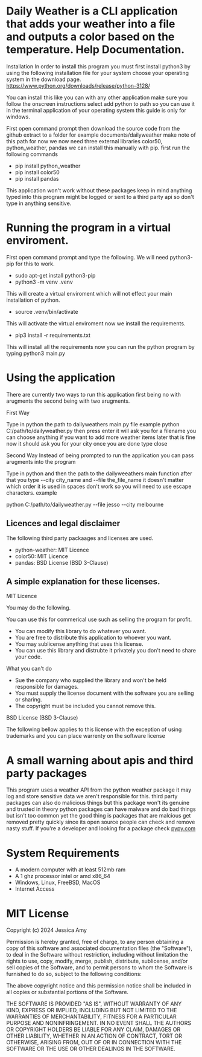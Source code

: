 # Daily Weather is a CLI application that adds your weather into a file and outputs a color based on the temperature. Help Documentation.

Installation
In order to install this program you must first install python3 by using the following installation file for your system choose your operating system in the download page.
https://www.python.org/downloads/release/python-3128/

You can install this like you can with any other application make sure you follow the onscreen instructions select add python to path so you can use it in the terminal application of your operating system this guide is only for windows.

First open command prompt then download the source code from the github extract to a folder for example documents/dailyweather make note of this path for now we now need three external libraries color50, python_weather, pandas we can install this manually with pip. first run the following commands 

- pip install python_weather
- pip install color50
- pip install pandas

This application won't work without these packages keep in mind anything typed into this program might be logged or sent to a third party api so don't type in anything sensitive.

# Running the program in a virtual enviroment.

First open command prompt and type the following. We will need python3-pip for this to work.

- sudo apt-get install python3-pip
- python3 -m venv .venv

This will create a virtual enviroment which will not effect your main installation of python.

- source .venv/bin/activate

This will activate the virtual enviroment now we install the requirements.

- pip3 install -r requirements.txt

This will install all the requirements now you can run the python program by typing python3 main.py

# Using the application

There are currently two ways to run this application first being no with arugments the second being with two arugments.

First Way

Type in python the path to dailyweathers main.py file example python  C:/path/to/dailyweather.py  then press enter it will ask you for a filename you can choose anything if you want to add more weather items later that is fine now it should ask you for your city once you are done type close

Second Way
Instead of being prompted to run the application you can pass arugments into the program

Type in python and then the path to the dailyweeathers main function after that you type --city city_name and --file the_file_name it doesn't matter which order it is used in spaces don't work so you will need to use escape characters. example

python C:/path/to/dailyweather.py --file jesso --city melbourne



## Licences and legal disclaimer

The following third party packaages and licenses are used.

- python-weather:  MIT Licence
- color50: MIT Licence
- pandas: BSD License (BSD 3-Clause)

## A simple explanation for these licenses.

MIT Licence

You may do the following.

You can use this for commerical use such as selling the program for profit.

- You can modify this library to do whatever you want.
- You are free to distribute this application to whoever you want.
- You may sublicense anything that uses this license.
- You can use this library and distrubte it privately you don't need to share your code.

What you can't do

- Sue the company who supplied the library and won't be held responsible for damages.
- You must supply the license document with the software you are selling or sharing.
- The copyright must be included you cannot remove this.

BSD License (BSD 3-Clause)

The following bellow applies to this license with the exception of using trademarks and you can place warrenty on the software license

# A small warning about apis and third party packages

This program uses a weather API from the python weather package it may log and store sensitive data we aren't responsible for this. third party packages can also do malicious things but this package won't its genuine and trusted in theory python packages can have malware and do bad things but isn't too common yet the good thing is packages that are malcious get removed pretty quickly since its open source people can check and remove nasty stuff. If you're a developer and looking for a package check [pypy.com](https://pypi.org/)

# System Requirements
- A modern computer with at least 512mb ram
- A 1 ghz processor intel or amd x86_64
- Windows, Linux, FreeBSD, MacOS
- Internet Access

# MIT License

Copyright (c) 2024 Jessica Amy

Permission is hereby granted, free of charge, to any person obtaining a copy
of this software and associated documentation files (the "Software"), to deal
in the Software without restriction, including without limitation the rights
to use, copy, modify, merge, publish, distribute, sublicense, and/or sell
copies of the Software, and to permit persons to whom the Software is
furnished to do so, subject to the following conditions:

The above copyright notice and this permission notice shall be included in all
copies or substantial portions of the Software.

THE SOFTWARE IS PROVIDED "AS IS", WITHOUT WARRANTY OF ANY KIND, EXPRESS OR
IMPLIED, INCLUDING BUT NOT LIMITED TO THE WARRANTIES OF MERCHANTABILITY,
FITNESS FOR A PARTICULAR PURPOSE AND NONINFRINGEMENT. IN NO EVENT SHALL THE
AUTHORS OR COPYRIGHT HOLDERS BE LIABLE FOR ANY CLAIM, DAMAGES OR OTHER
LIABILITY, WHETHER IN AN ACTION OF CONTRACT, TORT OR OTHERWISE, ARISING FROM,
OUT OF OR IN CONNECTION WITH THE SOFTWARE OR THE USE OR OTHER DEALINGS IN THE
SOFTWARE.


